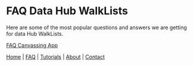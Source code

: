 # FAQ Data Hub WalkLists

Here are some of the most popular questions and answers we are getting for data Hub WalkLists. 


[FAQ Canvassing App](./faq/canvassing-app/index)    

[Home](./README) | [FAQ](./faq/index) | [Tutorials](./tutorials/index) | [About](./about/index) | [Contact](./contact/index)





